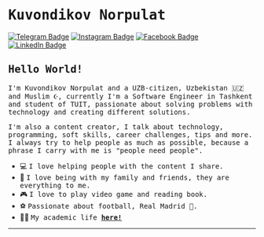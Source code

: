 # <samp>Kuvondikov Norpulat</samp>

[![Telegram Badge](https://img.shields.io/badge/Telegram-%23E4405F.svg?&style=flat-square&logo=telegram&logoColor=white&color=071A2C&link=https://t.me/kuvondikov_n)](https://t.me/kuvondikov_n)
[![Instagram Badge](https://img.shields.io/badge/Instagram-%23E4405F.svg?&style=flat-square&logo=instagram&logoColor=white&color=071A2C&link=https://www.instagram.com/kuvondikov_n)](https://www.instagram.com/kuvondikov_n)
[![Facebook Badge](https://img.shields.io/badge/Facebook-%23E4405F.svg?&style=flat-square&logo=facebook&logoColor=white&color=071A2C&link=https://www.facebook.com/kuvondikovN)](https://www.facebook.com/kuvondikovN)
[![LinkedIn Badge](https://img.shields.io/badge/LinkedIn-%23E4405F.svg?&style=flat-square&logo=linkedin&logoColor=white&color=071A2C&link=https://www.linkedin.com/in/norpulat-kuvondikov-311929293)](https://www.linkedin.com/in/norpulat-kuvondikov-311929293)

## <samp>Hello World!</samp>

<samp>I'm Kuvondikov Norpulat and a UZB-citizen, Uzbekistan 🇺🇿 and Muslim ☪️, currently I'm a Software Engineer in Tashkent and student of TUIT, passionate about solving problems with technology and creating different solutions.

<samp>I'm also a content creator, I talk about technology, programming, soft skills, career challenges, tips and more. I always try to help people as much as possible, because a phrase I carry with me is "people need people".</samp>
  

- 💻&nbsp;<samp>I love helping people with the content I share.</samp>
- 🏡&nbsp;<samp>I love being with my family and friends, they are everything to me.</samp>
- 🎮&nbsp;<samp>I love to play video game and reading book.</samp>
- ⚽&nbsp;<samp>Passionate about football, Real Madrid 👑.</samp>
- 👨‍🎓&nbsp;<samp>My academic life [__here!__](https://tuit.uz/)</samp>

---
